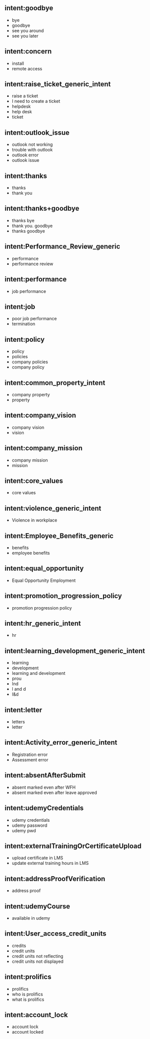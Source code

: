 ## intent:goodbye
- bye
- goodbye
- see you around
- see you later

## intent:concern
- install
- remote access

## intent:raise_ticket_generic_intent
- raise a ticket
- I need to create a ticket
- helpdesk 
- help desk
- ticket

## intent:outlook_issue
- outlook not working
- trouble with outlook
- outlook error
- outlook issue


## intent:thanks
- thanks
- thank you

## intent:thanks+goodbye
- thanks bye
- thank you. goodbye
- thanks goodbye

## intent:Performance_Review_generic
- performance
- performance review

## intent:performance
- job performance

## intent:job
- poor job performance
- termination

## intent:policy
- policy
- policies
- company policies
- company policy

## intent:common_property_intent
- company property
- property

## intent:company_vision
- company vision
- vision

## intent:company_mission
- company mission
- mission

## intent:core_values
- core values

## intent:violence_generic_intent
- Violence in workplace

## intent:Employee_Benefits_generic
- benefits
- employee benefits

## intent:equal_opportunity
- Equal Opportunity Employment

## intent:promotion_progression_policy
- promotion progression policy

## intent:hr_generic_intent
- hr

## intent:learning_development_generic_intent
- learning
- development
- learning and development
- prou
- lnd
- l and d
- l&d 

## intent:letter
- letters
- letter

## intent:Activity_error_generic_intent
- Registration error
- Assessment error

## intent:absentAfterSubmit
- absent marked even after WFH 
- absent marked even after leave approved

## intent:udemyCredentials
- udemy credentials
- udemy password
- udemy pwd

## intent:externalTrainingOrCertificateUpload
- upload certificate in LMS
- update external training hours in LMS

## intent:addressProofVerification
- address proof

## intent:udemyCourse
- available in udemy

## intent:User_access_credit_units
- credits
- credit units
- credit units not reflecting
- credit units not displayed

## intent:prolifics
- prolifics
- who is prolifics
- what is prolifics

## intent:account_lock
- account lock
- account locked
